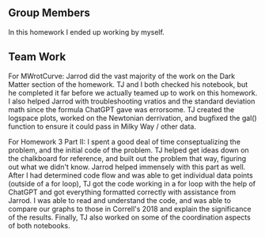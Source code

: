 ## Group Members
In this homework I ended up working by myself.

## Team Work
For MWrotCurve: Jarrod did the vast majority of the work on the Dark Matter section of the homework. TJ and I both checked his notebook, but he completed it far before we actually teamed up to work on this homework. I also helped Jarrod with troubleshooting vratios and the standard deviation math since the formula ChatGPT gave was errorsome. TJ created the logspace plots, worked on the Newtonian derrivation, and bugfixed the gal() function to ensure it could pass in Milky Way / other data.

For Homework 3 Part II: I spent a good deal of time conseptualizing the problem, and the initial code of the problem. TJ helped get ideas down on the chalkboard for reference, and built out the problem that way, figuring out what we didn't know. Jarrod helped immensely with this part as well. After I had determined code flow and was able to get individual data points (outside of a for loop), TJ got the code working in a for loop with the help of ChatGPT and got everything formatted correctly with assistance from Jarrod. I was able to read and understand the code, and was able to compare our graphs to those in Correll's 2018 and explain the significance of the results. Finally, TJ also worked on some of the coordination aspects of both notebooks.
